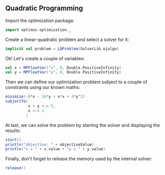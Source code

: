 ## Quadratic Programming

Import the optimization package:

```scala
import optimus.optimization._
```

Create a linear-quadratic problem and select a solver for it:

```scala
implicit val problem = LQProblem(SolverLib.ojalgo)
```

Ok! Let's create a couple of variables:
```scala
val x = MPFloatVar("x", 0, Double.PositiveInfinity)
val y = MPFloatVar("y", 0, Double.PositiveInfinity)
```

Then we can define our optimization problem subject to a couple of constraints using our known maths:

```scala
minimize(-8*x - 16*y + x*x + 4*y^2)
subjectTo(
          x + y <:= 5,
          x <:= 3
         )
```

At last, we can solve the problem by starting the solver and displaying the results:

```scala
start()
println("objective: " + objectiveValue)
println("x = " + x.value + "y = " + y.value)
```

Finally, don't forget to release the memory used by the internal solver:

```scala
release()
```